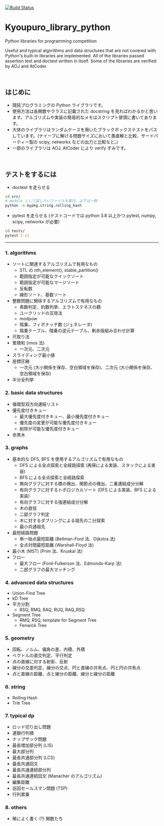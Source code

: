 [![Build Status](https://travis-ci.org/ikeshou/Kyoupuro_library_python.svg?branch=master)](https://travis-ci.org/ikeshou/Kyoupuro_library_python)
# Kyoupuro_library_python
Python libraries for programming competition

Useful and typical algorithms and data structures that are not covered with Python's built-in libraries are implemented.
All of the libraries passed assertion test and doctest written in itself.
Some of the libraries are verified by AOJ and AtCoder.

<br>

##  はじめに

* 競技プログラミングの Python ライブラリです。
* 使用方法は各関数やクラスに記載された docstring を見ればわかるかと思います。アルゴリズムや実装の簡易的なメモはスクリプト冒頭に書いてあります。
* 大体のライブラリはランダムケースを用いたブラックボックステストをパスしています。(ナイーブに解ける問題サイズにおいて愚直解と比較、サードパーティー製の scipy, networkx などの出力と比較など。)
* 一部のライブラリは AOJ, AtCoder により verify ずみです。

<br>

## テストをするには
* doctest を走らせる
```bash
cd src/
# module として試したいファイルを実行。以下は一例
python -m mypkg.string.rolling_hash
```
* pytest を走らせる (テストコードでは python 3.8 以上かつ pytest, numpy, scipy, networkx が必要)
```bash
cd tests/
pytest [-v]
```

---

### 1. algorithms
- ソートに関連するアルゴリズムで有用なもの
  - STL の nth_element(), stable_partition()
  - 範囲指定が可能なクイックソート
  - 範囲指定が可能なマージソート
  - 反転数
  - 線形ソート、基数ソート
- 整数問題に関係するアルゴリズムで有用なもの
  - 素数判定、約数列挙、エラトステネスの篩
  - ユークリッドの互除法
  - modpow
  - 階乗、フィボナッチ数 (ジェネレータ)
  - 階乗テーブル、階乗の逆元テーブル、剰余版組み合わせ計算
- 尺取り法
- 累積和 (imos 法)
  - 一次元、二次元
- スライディング最小値
- 座標圧縮
  - 一次元 (大小関係を保存、空白領域を保存)、二次元 (大小関係を保存、空白領域を保存)
- 半分全列挙

### 2. basic data structures
- 循環型双方向連結リスト
- 優先度付きキュー
  - 最大優先度付きキュー、最小優先度付きキュー
  - 優先度の変更が可能な優先度付きキュー
  - 削除が可能な優先度付きキュー
- 赤黒木

### 3. graphs
- 基本的な DFS, BFS を使用するアルゴリズムで有用なもの
  - DFS による全点探索と全経路探索 (再帰による実装、スタックによる実装)
  - BFS による全点探索と全経路探索
  - 無向グラフに対する橋の検出、関節点の検出、二重連結成分分解
  - 有向グラフに対するトポロジカルソート (DFS による実装、BFS による実装)
  - 有向グラフに対する強連結成分分解
  - 木の直径
  - 二部グラフ判定
  - 木に対するダブリングによる祖先の二分探索
  - 最小共通祖先
- 最短経路問題
  - 単一始点最短距離 (Bellman-Ford 法、Dijkstra 法)
  - 全点対間最短距離 (Warshall-Floyd 法)
- 最小木 (MST) (Prim 法、Kruskal 法)
- フロー
  - 最大フロー (Ford-Fulkerson 法、Edmonds-Karp 法)
  - 二部グラフの最大マッチング

### 4. advanced data structures
- Union-Find Tree
- kD Tree
- 平方分割
  - RSQ, RMQ, RAQ, RUQ, RAQ_RSQ
- Segment Tree
  - RMQ, RSQ, template for Segment Tree
  - Fenwick Tree

### 5. geometry
- 回転、ノルム、偏角の差、内積、外積
- ベクトルの直交判定、平行判定
- 点の直線に対する射影、反射
- 線分の交差判定、線分の交点、円と直線の共有点、円と円の共有点
- 点と直線の距離、点と線分の距離、線分と線分の距離

### 6. string
- Rolling Hash
- Trie Tree

### 7. typical dp
- ロッド切り出し問題
- 連鎖行列積
- ナップザック問題
- 最長増加部分列 (LIS)
- 最大部分列
- 最長共通部分列 (LCS)
- 最長共通回文
- 最長共通連続部分列
- 最長共通連続回文 (Manacher のアルゴリズム)
- 編集距離
- 巡回セールスマン問題 (TSP)
- 行列累乗


### 8. others
- 稀によく書く (?) 関数たち

